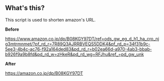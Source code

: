 ## What's this?

This script is used to shorten amazon's URL.  

**Before**

https://www.amazon.co.jp/dp/B08KGY97DT/ref=ods_gw_eg_d_h1_ha_cro_njg3mtrmnmet/?pf_rd_r=7R89Q3AJRRBVEQS5DDK4&pf_rd_p=34f31b9c-5ee3-4b4c-ac76-f92a164ded83&pd_rd_r=b02ea66d-a970-4ab3-bbab-b926f9a9b8fd&pd_rd_w=zHkeR&pd_rd_wg=RFJhu&ref_=pd_gw_unk

**After**

https://amazon.co.jp/dp/B08KGY97DT
